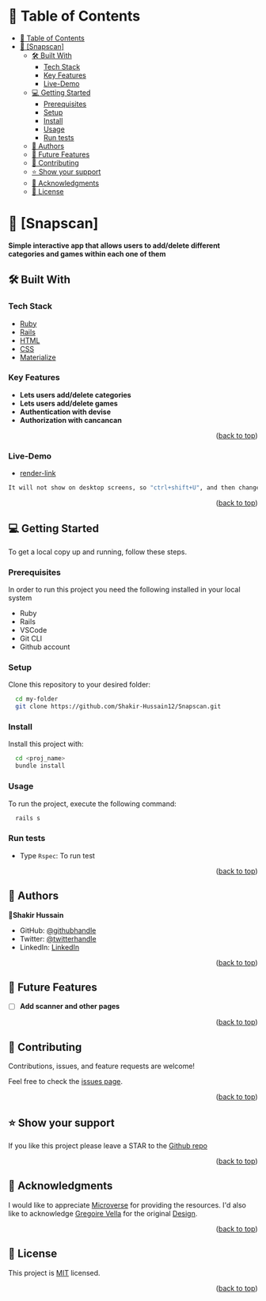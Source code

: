 <!-- TABLE OF CONTENTS -->

# 📗 Table of Contents

- [📗 Table of Contents](#-table-of-contents)
- [📖 \[Snapscan\] ](#-snapscan-)
  - [🛠 Built With ](#-built-with-)
    - [Tech Stack ](#tech-stack-)
    - [Key Features ](#key-features-)
    - [Live-Demo ](#live-demo-)
  - [💻 Getting Started ](#-getting-started-)
    - [Prerequisites](#prerequisites)
    - [Setup](#setup)
    - [Install](#install)
    - [Usage](#usage)
    - [Run tests](#run-tests)
  - [👥 Authors ](#-authors-)
  - [🔭 Future Features ](#-future-features-)
  - [🤝 Contributing ](#-contributing-)
  - [⭐️ Show your support ](#️-show-your-support-)
  - [🙏 Acknowledgments ](#-acknowledgments-)
  - [📝 License ](#-license-)

<!-- PROJECT DESCRIPTION -->

# 📖 [Snapscan] <a name="about-project"></a>

**Simple interactive app that allows users to add/delete different categories and games within each one of them**

## 🛠 Built With <a name="built-with"></a>

### Tech Stack <a name="tech-stack"></a>

  <ul>
    <li><a href="https://www.ruby-lang.org/en/">Ruby</a></li>
    <li><a href="https://www.ruby-lang.org/en/">Rails</a></li>
    <li><a href="https://developer.mozilla.org/en-US/docs/Web/HTML">HTML</a></li>
    <li><a href="https://developer.mozilla.org/en-US/docs/Web/CSS">CSS</a></li>
    <li><a href="https://materializecss.com/getting-started.html">Materialize</a></li>
  </ul>

<!-- Features -->

### Key Features <a name="key-features"></a>

- **Lets users add/delete categories**
- **Lets users add/delete games**
- **Authentication with devise**
- **Authorization with cancancan**

<p align="right">(<a href="#readme-top">back to top</a>)</p>

### Live-Demo <a name="live-demo"></a>

- [render-link](https://snapscan.onrender.com)

```sh
It will not show on desktop screens, so "ctrl+shift+U", and then change to mobile screen.
```

<p align="right">(<a href="#readme-top">back to top</a>)</p>
<!-- GETTING STARTED -->

## 💻 Getting Started <a name="getting-started"></a>

To get a local copy up and running, follow these steps.

### Prerequisites

In order to run this project you need the following installed in your local system

<ul>
<li>Ruby</li>
<li>Rails</li>
<li>VSCode</li>
<li>Git CLI</li>
<li>Github account</li>
</ul>

### Setup

Clone this repository to your desired folder:

```sh
  cd my-folder
  git clone https://github.com/Shakir-Hussain12/Snapscan.git
```

### Install

Install this project with:

```sh
  cd <proj_name>
  bundle install
```

### Usage

To run the project, execute the following command:

```sh
  rails s
```
### Run tests

-  Type `Rspec`: To run test 

<p align="right">(<a href="#readme-top">back to top</a>)</p>

<!-- AUTHORS -->

## 👥 Authors <a name="authors"></a>

👤**Shakir Hussain**

- GitHub: [@githubhandle](https://github.com/Shakir-Hussain12)
- Twitter: [@twitterhandle](https://twitter.com/S_Hussain_99)
- LinkedIn: [LinkedIn](https://www.linkedin.com/in/shakir-hussain-2129a121b/)

<p align="right">(<a href="#readme-top">back to top</a>)</p>

<!-- FUTURE FEATURES -->

## 🔭 Future Features <a name="future-features"></a>


- [ ] **Add scanner and other pages**



<p align="right">(<a href="#readme-top">back to top</a>)</p>

<!-- CONTRIBUTING -->

## 🤝 Contributing <a name="contributing"></a>

Contributions, issues, and feature requests are welcome!

Feel free to check the [issues page](https://github.com/Shakir-Hussain12/Snapscan/issues).

<p align="right">(<a href="#readme-top">back to top</a>)</p>

<!-- SUPPORT -->

## ⭐️ Show your support <a name="support"></a>

If you like this project please leave a STAR to the [Github repo](https://github.com/Shakir-Hussain12/Snapscan)

<p align="right">(<a href="#readme-top">back to top</a>)</p>

<!-- ACKNOWLEDGEMENTS -->

## 🙏 Acknowledgments <a name="acknowledgements"></a>

I would like to appreciate [Microverse](https://www.microverse.org/) for providing the resources.
I'd also like to acknowledge [Gregoire Vella](https://www.behance.net/gregoirevella) for the original [Design](https://www.behance.net/gallery/19759151/Snapscan-iOs-design-and-branding?tracking_source=).
<p align="right">(<a href="#readme-top">back to top</a>)</p>

<!-- LICENSE -->

## 📝 License <a name="license"></a>

This project is [MIT](./LICENSE) licensed.


<p align="right">(<a href="#readme-top">back to top</a>)</p>
